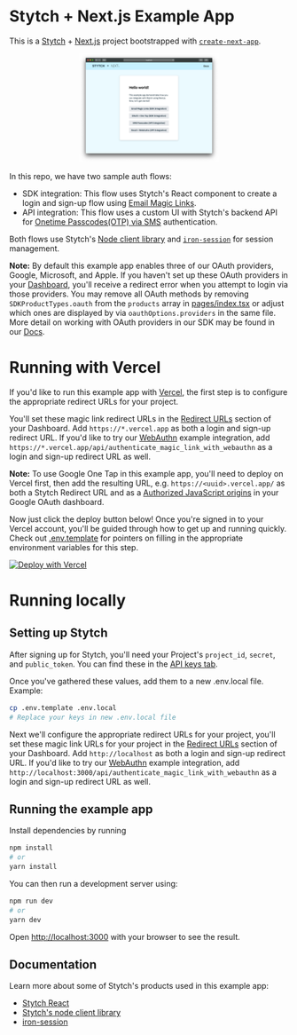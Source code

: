 # Stytch + Next.js Example App

This is a [Stytch](https://stytch.com) + [Next.js](https://nextjs.org/) project bootstrapped with [`create-next-app`](https://github.com/vercel/next.js/tree/canary/packages/create-next-app).

<p align="center"><img src="./public/example-app-image.png" alt="stytch" width="50%"/></p>

In this repo, we have two sample auth flows:

- SDK integration: This flow uses Stytch's React component to create a login and sign-up flow using [Email Magic Links](https://stytch.com/docs/api/send-by-email).
- API integration: This flow uses a custom UI with Stytch's backend API for [Onetime Passcodes(OTP) via SMS](https://stytch.com/docs/api/sms-otp-overview) authentication.

Both flows use Stytch's [Node client library](https://github.com/stytchauth/stytch-node) and [`iron-session`](https://github.com/vvo/next-iron-session) for session management.

**Note:** By default this example app enables three of our OAuth providers, Google, Microsoft, and Apple. If you haven't set up these OAuth providers in your [Dashboard](https://stytch.com/dashboard/oauth), you'll receive a redirect error when you attempt to login via those providers. You may remove all OAuth methods by removing `SDKProductTypes.oauth` from the `products` array in [pages/index.tsx](pages/index.tsx) or adjust which ones are displayed by via `oauthOptions.providers` in the same file. More detail on working with OAuth providers in our SDK may be found in our [Docs](https://stytch.com/docs/javascript-sdk#javascript-sdk/oauth).

# Running with Vercel

If you'd like to run this example app with [Vercel](https://vercel.com/), the first step is to configure the appropriate redirect URLs for your project.

You'll set these magic link redirect URLs in the [Redirect URLs](https://stytch.com/dashboard/redirect-urls) section of your Dashboard. Add `https://*.vercel.app` as both a login and sign-up redirect URL.  If you'd like to try our [WebAuthn](https://stytch.com/docs/api/webauthn-overview) example integration, add `https://*.vercel.app/api/authenticate_magic_link_with_webauthn` as a login and sign-up redirect URL as well.

**Note:** To use Google One Tap in this example app, you'll need to deploy on Vercel first, then add the resulting URL, e.g. `https://<uuid>.vercel.app/` as both a Stytch Redirect URL and as a [Authorized JavaScript origins](https://console.cloud.google.com/apis/credentials/) in your Google OAuth dashboard.

Now just click the deploy button below! Once you're signed in to your Vercel account, you'll be guided through how to get up and running quickly. Check out [.env.template](/.env.template) for pointers on filling in the appropriate environment variables for this step.

[![Deploy with Vercel](https://vercel.com/button)](https://vercel.com/new/clone?repository-url=https%3A%2F%2Fgithub.com%2Fstytchauth%2Fstytch-nextjs-integration&env=STYTCH_PROJECT_ENV,STYTCH_PROJECT_ID,STYTCH_SECRET,STYTCH_PUBLIC_TOKEN,IRON_SESSION_PASSWORD,IRON_SESSION_COOKIE_NAME&envDescription=All%20variables%20here%20need%20values%2C%20see%20the%20following%20link%20for%20pointers%20on%20how%20to%20feel%20these%20out.&envLink=https%3A%2F%2Fgithub.com%2Fstytchauth%2Fstytch-nextjs-integration%2Fblob%2Fmain%2F.env.template&project-name=stytch-nextjs&repo-name=stytch-nextjs&demo-title=Stytch%20on%20Next.js&demo-description=Next.js%20example%20app%20using%20Stytch%20authentication&demo-url=https%3A%2F%2Fgithub.com%2Fstytchauth%2Fstytch-nextjs-integration&demo-image=https%3A%2F%2Fgithub.com%2Fstytchauth%2Fstytch-nextjs-integration%2Fblob%2Fmain%2Fpublic%2Fexample-app-image.png)

# Running locally

## Setting up Stytch

After signing up for Stytch, you'll need your Project's `project_id`, `secret`, and `public_token`. You can find these in the [API keys tab](https://stytch.com/dashboard/api-keys).

Once you've gathered these values, add them to a new .env.local file.
Example:

```bash
cp .env.template .env.local
# Replace your keys in new .env.local file
```

Next we'll configure the appropriate redirect URLs for your project, you'll set these magic link URLs for your project in the [Redirect URLs](https://stytch.com/dashboard/redirect-urls) section of your Dashboard. Add `http://localhost` as both a login and sign-up redirect URL. If you'd like to try our [WebAuthn](https://stytch.com/docs/api/webauthn-overview) example integration, add `http://localhost:3000/api/authenticate_magic_link_with_webauthn` as a login and sign-up redirect URL as well.


## Running the example app
Install dependencies by running

```bash
npm install
# or
yarn install
```

You can then run a development server using:

```bash
npm run dev
# or
yarn dev
```

Open [http://localhost:3000](http://localhost:3000) with your browser to see the result.

## Documentation

Learn more about some of Stytch's products used in this example app:

- [Stytch React](https://www.npmjs.com/package/@stytch/stytch-react)
- [Stytch's node client library](https://www.npmjs.com/package/stytch)
- [iron-session](https://github.com/vvo/next-iron-session)
